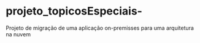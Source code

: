 # projeto_topicosEspeciais-
Projeto de migração de uma aplicação on-premisses para uma arquitetura na nuvem 
